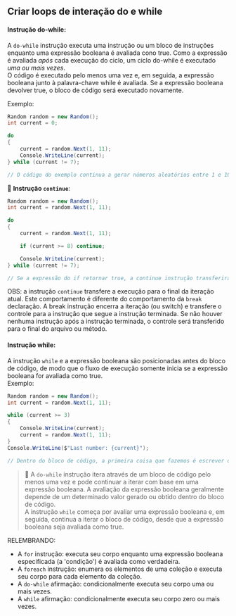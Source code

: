 ## Criar loops de interação do e while


#### Instrução do-while:
A `do-while` instrução executa uma instrução ou um bloco de instruções enquanto uma expressão booleana é avaliada cono true. Como a expressão é avaliada *após* cada execução do ciclo, um ciclo do-while é executado *uma ou mais vezes*.  
O código é executado pelo menos uma vez e, em seguida, a expressão booleana junto à palavra-chave while é avaliada. Se a expressão booleana devolver true, o bloco de código será executado novamente.  

Exemplo:
~~~csharp
Random random = new Random();
int current = 0;

do
{
    current = random.Next(1, 11);
    Console.WriteLine(current);
} while (current != 7);

// O código do exemplo continua a gerar números aleatórios entre 1 e 10 até gerar o número 7, quando o fluxo de execução sairá do bloco de código
~~~

:round_pushpin: **Instrução `continue`**:
~~~csharp
Random random = new Random();
int current = random.Next(1, 11);

do
{
    current = random.Next(1, 11);

    if (current >= 8) continue;

    Console.WriteLine(current);
} while (current != 7);

// Se a expressão do if retornar true, a continue instrução transferirá o controle para o final do bloco de código e o while avaliará o (current != 7). O loop continuará enquanto o valor de current não for igual a 7 e o continue garante que um valor maior que 8 nunca será gravado na saída. 
~~~

OBS: a instrução `continue` transfere a execução para o final da iteração atual. Este comportamento é diferente do comportamento da `break` declaração. A break instrução encerra a iteração (ou switch) e transfere o controle para a instrução que segue a instrução terminada. Se não houver nenhuma instrução após a instrução terminada, o controle será transferido para o final do arquivo ou método.



#### Instrução while:
A instrução `while` e a expressão booleana são posicionadas antes do bloco de código, de modo que o fluxo de execução somente inicia se a expressão booleana for avaliada como true.  
Exemplo:
~~~csharp
Random random = new Random();
int current = random.Next(1, 11);

while (current >= 3)
{
    Console.WriteLine(current);
    current = random.Next(1, 11);
}
Console.WriteLine($"Last number: {current}");

// Dentro do bloco de código, a primeira coisa que fazemos é escrever o valor de current no console. Em seguida, ainda dentro do bloco de código, atualizamos o valor de current com um novo valor aleatório. Neste ponto, o controle volta para o topo da while instrução onde a expressão booleana é avaliada. Esse processo continua até que a expressão booleana retorne false e o fluxo de execução seja interrompido do bloco de código.
~~~


> :pencil: A `do-while` instrução itera através de um bloco de código pelo menos uma vez e pode continuar a iterar com base em uma expressão booleana. A avaliação da expressão booleana geralmente depende de um determinado valor gerado ou obtido dentro do bloco de código.  
A instrução `while` começa por avaliar uma expressão booleana e, em seguida, continua a iterar o bloco de código, desde que a expressão booleana seja avaliada como true.

RELEMBRANDO:
- A `for` instrução: executa seu corpo enquanto uma expressão booleana especificada (a 'condição') é avaliada como verdadeira.
- A `foreach` instrução: enumera os elementos de uma coleção e executa seu corpo para cada elemento da coleção.
- A `do-while` afirmação: condicionalmente executa seu corpo uma ou mais vezes.
- A `while` afirmação: condicionalmente executa seu corpo zero ou mais vezes.